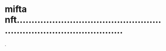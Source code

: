 # mifta nft.........................................................................................
.

